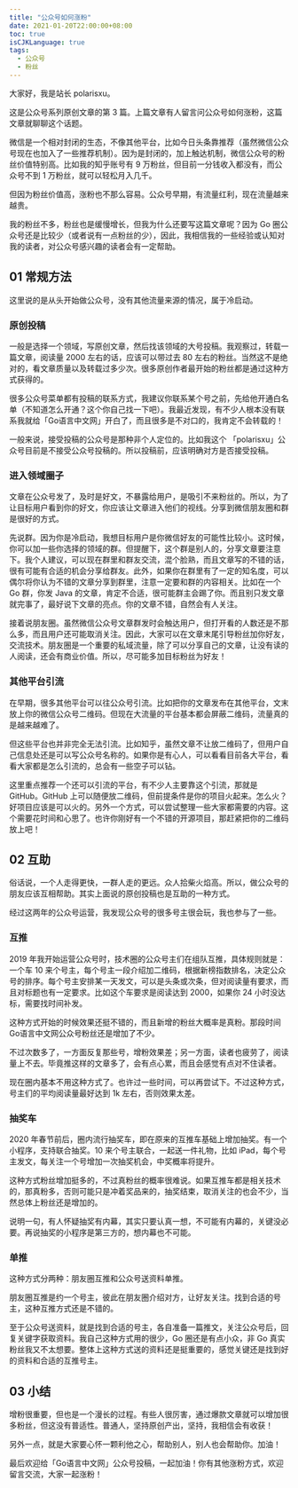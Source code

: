 ```yaml
---
title: "公众号如何涨粉"
date: 2021-01-20T22:00:00+08:00
toc: true
isCJKLanguage: true
tags: 
  - 公众号
  - 粉丝
---
```


大家好，我是站长 polarisxu。

这是公众号系列原创文章的第 3 篇。上篇文章有人留言问公众号如何涨粉，这篇文章就聊聊这个话题。

微信是一个相对封闭的生态，不像其他平台，比如今日头条靠推荐（虽然微信公众号现在也加入了一些推荐机制）。因为是封闭的，加上触达机制，微信公众号的粉丝价值特别高。比如我的知乎账号有 9 万粉丝，但目前一分钱收入都没有，而公众号不到 1 万粉丝，就可以轻松月入几千。

但因为粉丝价值高，涨粉也不那么容易。公众号早期，有流量红利，现在流量越来越贵。

我的粉丝不多，粉丝也是缓慢增长，但我为什么还要写这篇文章呢？因为 Go 圈公众号还是比较少（或者说有一点粉丝的少），因此，我相信我的一些经验或认知对我的读者，对公众号感兴趣的读者会有一定帮助。

## 01 常规方法

这里说的是从头开始做公众号，没有其他流量来源的情况，属于冷启动。

### 原创投稿

一般是选择一个领域，写原创文章，然后找该领域的大号投稿。我观察过，转载一篇文章，阅读量 2000 左右的话，应该可以带过去 80 左右的粉丝。当然这不是绝对的，看文章质量以及转载过多少次。很多原创作者最开始的粉丝都是通过这种方式获得的。

很多公众号菜单都有投稿的联系方式，我建议你联系某个号之前，先给他开通白名单（不知道怎么开通？这个你自己找一下吧）。我最近发现，有不少人根本没有联系我就给「Go语言中文网」开白了，而且很多是不对口的，我肯定不会转载的！

一般来说，接受投稿的公众号是那种非个人定位的。比如我这个 「polarisxu」公众号目前是不接受公众号投稿的。所以投稿前，应该明确对方是否接受投稿。

### 进入领域圈子 

文章在公众号发了，及时是好文，不暴露给用户，是吸引不来粉丝的。所以，为了让目标用户看到你的好文，你应该让文章进入他们的视线。分享到微信朋友圈和群是很好的方式。

先说群。因为你是冷启动，我想目标用户是你微信好友的可能性比较小。这时候，你可以加一些你选择的领域的群。但提醒下，这个群是别人的，分享文章要注意下。我个人建议，可以现在群里和群友交流，混个脸熟，而且文章写的不错的话，很有可能有合适的机会分享给群友。此外，如果你在群里有了一定的知名度，可以偶尔将你认为不错的文章分享到群里，注意一定要和群的内容相关。比如在一个 Go 群，你发 Java 的文章，肯定不合适，很可能群主会踢了你。而且别只发文章就完事了，最好说下文章的亮点。你的文章不错，自然会有人关注。

接着说朋友圈。虽然微信公众号文章群发时会触达用户，但打开看的人数还是不那么多，而且用户还可能取消关注。因此，大家可以在文章末尾引导粉丝加你好友，交流技术。朋友圈是一个重要的私域流量，除了可以分享自己的文章，让没有读的人阅读，还会有商业价值。所以，尽可能多加目标粉丝为好友！

### 其他平台引流

在早期，很多其他平台可以往公众号引流。比如把你的文章发布在其他平台，文末放上你的微信公众号二维码。但现在大流量的平台基本都会屏蔽二维码，流量真的是越来越难了。

但这些平台也并非完全无法引流。比如知乎，虽然文章不让放二维码了，但用户自己信息处还是可以写公众号名称的。如果你是有心人，可以看看目前各大平台，看看大家都是怎么引流的，总会有一些空子可以钻。

这里重点推荐一个还可以引流的平台，有不少人主要靠这个引流，那就是 GitHub。GitHub 上可以随便放二维码，但前提条件是你的项目火起来。怎么火？好项目应该是可以火的。另外一个方式，可以尝试整理一些大家都需要的内容。这个需要花时间和心思了。也许你刚好有一个不错的开源项目，那赶紧把你的二维码放上吧！

## 02 互助

俗话说，一个人走得更快，一群人走的更远。众人拾柴火焰高。所以，做公众号的朋友应该互相帮助。其实上面说的原创投稿也是互助的一种方式。

经过这两年的公众号运营，我发现公众号的很多号主很会玩，我也参与了一些。

### 互推

2019 年我开始运营公众号时，技术圈的公众号主们在组队互推，具体规则就是：一个车 10 来个号主，每个号主一段介绍加二维码，根据新榜指数排名，决定公众号的排序。每个号主安排某一天发文，可以是头条或次条，但对阅读量有要求，而且对标题也有一定要求。比如这个车要求是阅读达到 2000，如果你 24 小时没达标，需要找时间补发。

这种方式开始的时候效果还挺不错的，而且新增的粉丝大概率是真粉。那段时间 Go语言中文网公众号粉丝还是增加了不少。

不过次数多了，一方面反复那些号，增粉效果差；另一方面，读者也疲劳了，阅读量上不去。毕竟推这样的文章多了，会有点心累，而且会感觉有点对不住读者。

现在圈内基本不用这种方式了。也许过一些时间，可以再尝试下。不过这种方式，号主们的平均阅读量最好达到 1k 左右，否则效果太差。

### 抽奖车

2020 年春节前后，圈内流行抽奖车，即在原来的互推车基础上增加抽奖。有一个小程序，支持联合抽奖。10 来个号主联合，一起送一件礼物，比如 iPad，每个号主发文，每关注一个号增加一次抽奖机会，中奖概率将提升。

这种方式粉丝增加挺多的，不过真粉丝的概率很难说。如果互推车都是相关技术的，那真粉多，否则可能只是冲着奖品来的，抽奖结束，取消关注的也会不少，当然总体上粉丝还是增加的。

说明一句，有人怀疑抽奖有内幕，其实只要认真一想，不可能有内幕的，关键没必要。再说抽奖的小程序是第三方的，想内幕也不可能。

### 单推

这种方式分两种：朋友圈互推和公众号送资料单推。

朋友圈互推是约一个号主，彼此在朋友圈介绍对方，让好友关注。找到合适的号主，这种互推方式还是不错的。

至于公众号送资料，就是找到合适的号主，各自准备一篇推文，关注公众号后，回复关键字获取资料。我自己这种方式用的很少，Go 圈还是有点小众，非 Go 真实粉丝我又不太想要。整体上这种方式送的资料还是挺重要的，感觉关键还是找到好的资料和合适的互推号主。

## 03 小结

增粉很重要，但也是一个漫长的过程。有些人很厉害，通过爆款文章就可以增加很多粉丝，但这没有普适性。普通人，坚持原创产出，坚持，我相信会有收获！

另外一点，就是大家要心怀一颗利他之心，帮助别人，别人也会帮助你。加油！

最后欢迎给「Go语言中文网」公众号投稿，一起加油！你有其他涨粉方式，欢迎留言交流，大家一起涨粉！